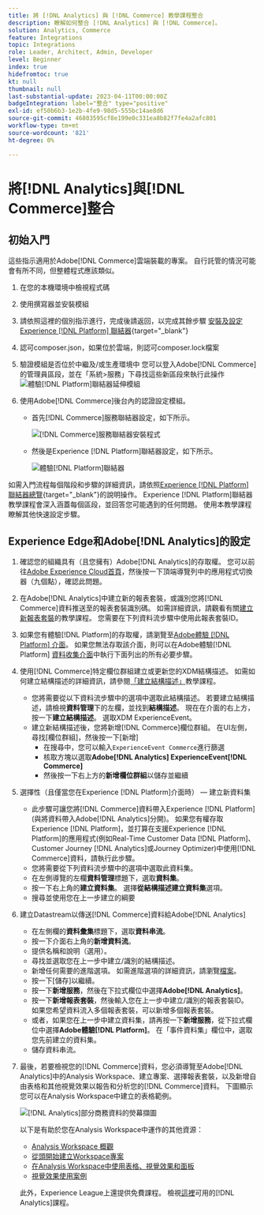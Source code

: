 ```yaml
---
title: 將 [!DNL Analytics] 與 [!DNL Commerce] 教學課程整合
description: 瞭解如何整合 [!DNL Analytics] 與 [!DNL Commerce]。
solution: Analytics, Commerce
feature: Integrations
topic: Integrations
role: Leader, Architect, Admin, Developer
level: Beginner
index: true
hidefromtoc: true
kt: null
thumbnail: null
last-substantial-update: 2023-04-11T00:00:00Z
badgeIntegration: label="整合" type="positive"
exl-id: ef50b6b3-1e2b-4fe9-98d5-555bc14ae8d6
source-git-commit: 46803595cf8e199e0c331ea8b82f7fe4a2afc801
workflow-type: tm+mt
source-wordcount: '821'
ht-degree: 0%

---
```


# 將[!DNL Analytics]與[!DNL Commerce]整合

## 初始入門

這些指示適用於Adobe[!DNL Commerce]雲端裝載的專案。 自行託管的情況可能會有所不同，但整體程式應該類似。

1. 在您的本機環境中檢視程式碼
1. 使用撰寫器並安裝模組
1. 請依照這裡的個別指示進行，完成後請返回，以完成其餘步驟
   [安裝及設定Experience [!DNL Platform] 聯結器](https://experienceleague.adobe.com/docs/commerce-merchant-services/experience-platform-connector/fundamentals/install.html?lang=zh-Hant){target="_blank"}


1. 認可composer.json，如果位於雲端，則認可composer.lock檔案
1. 驗證模組是否位於中繼及/或生產環境中
您可以登入Adobe[!DNL Commerce]的管理員區段，並在「系統>服務」下尋找這些新區段來執行此操作
   ![體驗[!DNL Platform]聯結器延伸模組](./assets/analytics-commerce/admin-view-experience-platform-commector-extension.png)

1. 使用Adobe[!DNL Commerce]後台內的認證設定模組。
   * 首先[!DNL Commerce]服務聯結器設定，如下所示。

     ![[!DNL Commerce]服務聯結器安裝程式](./assets/analytics-commerce/commerce-services-connector-setup.png)
   * 然後是Experience [!DNL Platform]聯結器設定，如下所示。

     ![體驗[!DNL Platform]聯結器](./assets/analytics-commerce/experience-platform-connector.png)

如需入門流程每個階段和步驟的詳細資訊，請依照[Experience [!DNL Platform] 聯結器總覽](https://experienceleague.adobe.com/docs/commerce-merchant-services/experience-platform-connector/overview.html?lang=zh-Hant){target="_blank"}的說明操作。 Experience [!DNL Platform]聯結器教學課程會深入涵蓋每個區段，並回答您可能遇到的任何問題。 使用本教學課程瞭解其他快速設定步驟。

## Experience Edge和Adobe[!DNL Analytics]的設定

1. 確認您的組織具有（且您擁有）Adobe[!DNL Analytics]的存取權。 您可以前往[Adobe Experience Cloud首頁](https://experience.adobe.com/)，然後按一下頂端導覽列中的應用程式切換器（九個點），確認此問題。

1. 在Adobe[!DNL Analytics]中建立新的報表套裝，或識別您將[!DNL Commerce]資料推送至的報表套裝識別碼。 如需詳細資訊，請觀看有關[建立新報表套裝](https://experienceleague.adobe.com/docs/analytics-learn/tutorials/intro-to-analytics/analytics-basics/understanding-and-creating-report-suites.html?lang=zh-Hant)的教學課程。 您需要在下列資料流步驟中使用此報表套裝ID。

1. 如果您有體驗[!DNL Platform]的存取權，請瀏覽至[Adobe體驗 [!DNL Platform] 介面](https://platform.adobe.com)。 如果您無法存取該介面，則可以在Adobe體驗[!DNL Platform] [資料收集介面](https://experience.adobe.com/#/data-collection)中執行下面列出的所有必要步驟。

1. 使用[!DNL Commerce]特定欄位群組建立或更新您的XDM結構描述。 如需如何建立結構描述的詳細資訊，請參閱[「建立結構描述」](https://experienceleague.adobe.com/docs/platform-learn/tutorials/schemas/create-schemas.html?lang=zh-Hant)教學課程。
   * 您將需要從以下資料流步驟中的選項中選取此結構描述。 若要建立結構描述，請檢視&#x200B;**資料管理**&#x200B;下的左欄，並找到&#x200B;**結構描述**。 現在在介面的右上方，按一下&#x200B;**建立結構描述**。 選取XDM ExperienceEvent。
   * 建立新結構描述後，您將新增[!DNL Commerce]欄位群組。 在UI左側，尋找[欄位群組]，然後按一下[新增] **&#x200B;**
      * 在搜尋中，您可以輸入`ExperienceEvent Commerce`進行篩選
      * 核取方塊以選取&#x200B;**Adobe[!DNL Analytics] ExperienceEvent[!DNL Commerce]**
      * 然後按一下右上方的&#x200B;**新增欄位群組**&#x200B;以儲存並繼續

1. 選擇性（且僅當您在Experience [!DNL Platform]介面時） — 建立新資料集
   * 此步驟可讓您將[!DNL Commerce]資料帶入Experience [!DNL Platform] (與將資料帶入Adobe[!DNL Analytics]分開)。 如果您有權存取Experience [!DNL Platform]，並打算在支援Experience [!DNL Platform]的應用程式(例如Real-Time Customer Data [!DNL Platform]、Customer Journey [!DNL Analytics]或Journey Optimizer)中使用[!DNL Commerce]資料，請執行此步驟。
   * 您將需要從下列資料流步驟中的選項中選取此資料集。
   * 在左側導覽的左欄&#x200B;**資料管理**&#x200B;標題下，選取&#x200B;**資料集**。
   * 按一下右上角的&#x200B;**建立資料集**。 選擇&#x200B;**從結構描述建立資料集**&#x200B;選項。
   * 搜尋並使用您在上一步建立的綱要

1. 建立Datastream以傳送[!DNL Commerce]資料給Adobe[!DNL Analytics]
   * 在左側欄的&#x200B;**資料彙集**&#x200B;標題下，選取&#x200B;**資料串流**。
   * 按一下介面右上角的&#x200B;**新增資料流**。
   * 提供名稱和說明（選用）。
   * 尋找並選取您在上一步中建立/識別的結構描述。
   * 新增任何需要的進階選項。 如需進階選項的詳細資訊，請瀏覽[檔案](https://experienceleague.adobe.com/docs/experience-platform/datastreams/configure.html?lang=zh-Hant)。
   * 按一下[儲存]以繼續。**&#x200B;**
   * 按一下&#x200B;**新增服務**，然後在下拉式欄位中選擇&#x200B;**Adobe[!DNL Analytics]**。
   * 按一下&#x200B;**新增報表套裝**，然後輸入您在上一步中建立/識別的報表套裝ID。 如果您希望資料流入多個報表套裝，可以新增多個報表套裝。
   * 或者，如果您在上一步中建立資料集，請再按一下&#x200B;**新增服務**，從下拉式欄位中選擇&#x200B;**Adobe體驗[!DNL Platform]**。 在「事件資料集」欄位中，選取您先前建立的資料集。
   * 儲存資料串流。

1. 最後，若要檢視您的[!DNL Commerce]資料，您必須導覽至Adobe[!DNL Analytics]中的Analysis Workspace、建立專案、選擇報表套裝，以及新增自由表格和其他視覺效果以報告和分析您的[!DNL Commerce]資料。 下圖顯示您可以在Analysis Workspace中建立的表格範例。

   ![[!DNL Analytics]部分商務資料的熒幕擷圖](./assets/analytics-commerce/analytics-screenshot-commerce-items.png)

   以下是有助於您在Analysis Workspace中運作的其他資源：

   * [Analysis Workspace 概觀](https://experienceleague.adobe.com/docs/analytics-learn/tutorials/analysis-workspace/analysis-workspace-basics/analysis-workspace-overview.html?lang=zh-Hant)
   * [從頭開始建立Workspace專案](https://experienceleague.adobe.com/docs/analytics-learn/tutorials/analysis-workspace/analysis-workspace-basics/building-a-workspace-project-from-scratch.html?lang=zh-Hant)
   * [在Analysis Workspace中使用表格、視覺效果和面板](https://experienceleague.adobe.com/docs/analytics-learn/tutorials/analysis-workspace/using-panels/using-tables-visualizations-and-panels.html?lang=zh-Hant)
   * [視覺效果使用案例](https://experienceleague.adobe.com/docs/analytics-learn/tutorials/analysis-workspace/visualizations/visualization-use-cases.html?lang=zh-Hant)

   此外，Experience League上還提供免費課程。 檢視[這裡](https://experienceleague.adobe.com/zh-hant?lang=en&amp;Solution=Analytics#courses)可用的[!DNL Analytics]課程。
